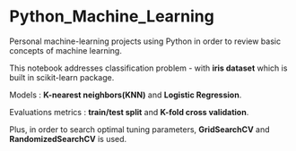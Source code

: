 # Python_Machine_Learning
Personal machine-learning projects using Python in order to review basic concepts of machine learning.

This notebook addresses classification problem - with **iris dataset** which is built in scikit-learn package.

Models : **K-nearest neighbors(KNN)** and **Logistic Regression**.

Evaluations metrics : **train/test split** and **K-fold cross validation**.

Plus, in order to search optimal tuning parameters, **GridSearchCV** and **RandomizedSearchCV** is used.
